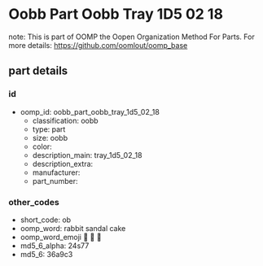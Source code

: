 # Oobb Part Oobb Tray 1D5 02 18  

note: This is part of OOMP the Oopen Organization Method For Parts. For more details: https://github.com/oomlout/oomp_base

##  part details





### id
* oomp_id: oobb_part_oobb_tray_1d5_02_18
  * classification: oobb
  * type: part
  * size: oobb
  * color: 
  * description_main: tray_1d5_02_18
  * description_extra: 
  * manufacturer: 
  * part_number: 

### other_codes
* short_code: ob
* oomp_word: rabbit sandal cake
* oomp_word_emoji :rabbit: :sandal: :cake:
* md5_6_alpha: 24s77
* md5_6: 36a9c3